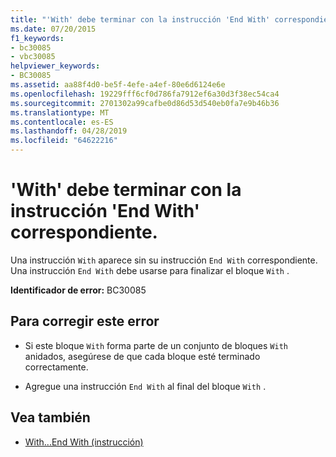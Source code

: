 ```yaml
---
title: "'With' debe terminar con la instrucción 'End With' correspondiente."
ms.date: 07/20/2015
f1_keywords:
- bc30085
- vbc30085
helpviewer_keywords:
- BC30085
ms.assetid: aa88f4d0-be5f-4efe-a4ef-80e6d6124e6e
ms.openlocfilehash: 19229fff6cf0d786fa7912ef6a30d3f38ec54ca4
ms.sourcegitcommit: 2701302a99cafbe0d86d53d540eb0fa7e9b46b36
ms.translationtype: MT
ms.contentlocale: es-ES
ms.lasthandoff: 04/28/2019
ms.locfileid: "64622216"
---
```

# <a name="with-must-end-with-a-matching-end-with"></a>'With' debe terminar con la instrucción 'End With' correspondiente.
Una instrucción `With` aparece sin su instrucción `End With` correspondiente. Una instrucción `End With` debe usarse para finalizar el bloque `With` .  
  
 **Identificador de error:** BC30085  
  
## <a name="to-correct-this-error"></a>Para corregir este error  
  
- Si este bloque `With` forma parte de un conjunto de bloques `With` anidados, asegúrese de que cada bloque esté terminado correctamente.  
  
- Agregue una instrucción `End With` al final del bloque `With` .  
  
## <a name="see-also"></a>Vea también

- [With...End With (instrucción)](../../visual-basic/language-reference/statements/with-end-with-statement.md)
